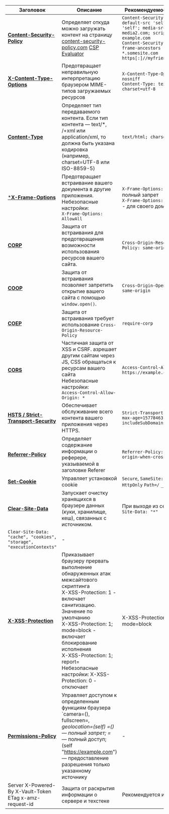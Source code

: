 
| Заголовок                     | Описание                                                                                   | Рекомендуемое значение | Проверка                                                                                   |
|--------------------------------|------------------------------------------------------------------------------------------|------------------------|------------------------------------------------------------------------------------------------|
|[**Content-Security-Policy**](https://developer.mozilla.org/en-US/docs/Web/HTTP/Headers/Content-Security-Policy)| Определяет откуда можно загружать контент на страницу [content-security-policy.com](https://content-security-policy.com/) [CSP Evaluator](https://csp-evaluator.withgoogle.com/)| `Content-Security-Policy: default-src 'self'; img-src  'self'; media-src media1.com media2.com; script-src example.com`<br>`Content-Security-Policy: frame-ancestors 'self' *.somesite.com https[:]//myfriend.site.com;` | ```eval('alert("Hello, world!");');``` |
| [**X-Content-Type-Options**](https://developer.mozilla.org/ru/docs/Web/HTTP/Headers/X-Content-Type-Options)| Предотвращает неправильную интерпретацию браузером MIME-типов загружаемых ресурсов | `X-Content-Type-Options: nosniff`<br>`Content-Type: text/html; charset=utf-8` | - |
| [**Content-Type**](https://developer.mozilla.org/en-US/docs/Web/HTTP/Headers/Content-Type)| Определяет тип передаваемого контента. Если тип контента — text/*, /+xml или application/xml, то должна быть указана кодировка (например, charset=UTF-8 или ISO-8859-5) | `text/html; charset=UTF-8` | - |
| [***X-Frame-Options**](https://developer.mozilla.org/en-US/docs/Web/HTTP/Headers/X-Frame-Options)| Предотвращает встраивание вашего документа в другие приложения. Небезопасные настройки:<br> `X-Frame-Options: AllowAll`| `X-Frame-Options: DENY` - полный запрет<br> `X-Frame-Options: SAMEORIGIN` - для своего домена| - |
| [**CORP**](https://developer.mozilla.org/en-US/docs/Web/HTTP/Headers/Cross-Origin-Resource-Policy)| Защита от встраивания для предотвращения возможности использования ресурсов вашего сайта.   | `Cross-Origin-Resource-Policy: same-origin` | - |
| [**COOP**](https://developer.mozilla.org/en-US/docs/Web/HTTP/Headers/Cross-Origin-Opener-Policy)| Защита от встраивания позволяет запретить открытие вашего сайта с помощью `window.open()`. | `Cross-Origin-Opener-Policy: same-origin` | - |
| [**COEP**](https://developer.mozilla.org/en-US/docs/Web/HTTP/Headers/Cross-Origin-Embedder-Policy) | Защита от встраивания требует использование `Cross-Origin-Resource-Policy` | `require-corp`| - |
| [**CORS**](https://developer.mozilla.org/ru/docs/Web/HTTP/CORS) | Частичная защита от XSS и CSRF. азрешает другим сайтам через JS, CSS обращаться к ресурсам вашего сайта <br> Небезопасные настройки:<br> `Access-Control-Allow-Origin: *`| `Access-Control-Allow-Origin: https://example.com` | ```fetch('http://localhost:8888/api/users').then(response => response.text()).then(data => console.log(data)).catch(error => console.error('Error:', error));``` |
| [**HSTS / Strict-Transport-Security**](https://developer.mozilla.org/ru/docs/Web/HTTP/Headers/Strict-Transport-Security)| Обеспечивает обслуживание всего контента вашего приложения через HTTPS.| `Strict-Transport-Security: max-age=15778463; includeSubDomains` | - |
| [**Referrer-Policy**](https://developer.mozilla.org/en-US/docs/Web/HTTP/Headers/Referrer-Policy)| Определяет содержание информации о реферере, указываемой в заголовке Referer| `Referrer-Policy: strict-origin-when-cross-origin` | - |
| [**Set-Cookie**](https://developer.mozilla.org/en-US/docs/Web/HTTP/Headers/Set-Cookie)| Управляет установкой cookie | `Secure`, `SameSite: Strict`, `HttpOnly` `Path=/` `__Host`| - |
| [**Clear-Site-Data**](https://developer.mozilla.org/en-US/docs/Web/HTTP/Headers/Clear-Site-Data)| Запускает очистку хранящихся в браузере данных (куки, хранилище, кеш), связанных с источником. | При выходе из сессии `Clear-Site-Data: "*"` <br>
`Clear-Site-Data: "cache", "cookies", "storage", "executionContexts"` | - |
| [**X-XSS-Protection**](https://developer.mozilla.org/en-US/docs/Web/HTTP/Headers/X-XSS-Protection)| Приказывает браузеру прервать выполнение обнаруженных атак межсайтового скриптинга <br> X-XSS-Protection: 1 - включает санитизацию. Значение по умолчанию <br> X-XSS-Protection: 1; mode=block - включает блокирование исполнения <br> X-XSS-Protection: 1; report=<reporting-uri> <br> Небезопасные настройки: X-XSS-Protection: 0 - отключает | X-XSS-Protection: 1; mode=block | - |
| [**Permissions-Policy**](https://www.w3.org/TR/permissions-policy-1/) | Управляет доступом к определенным функциям браузера `camera=(), fullscreen=*, geolocation=(self) =() — полный запрет; =* — полный доступ; (self "https://example.com") — предоставление разрешения только указанному источнику | - | - |
|Server X-Powered-By X-Vault-Token ETag x-amz-request-id|Защита от раскрытия информации о сервере и техстеке|Рекомендуется исключить||
